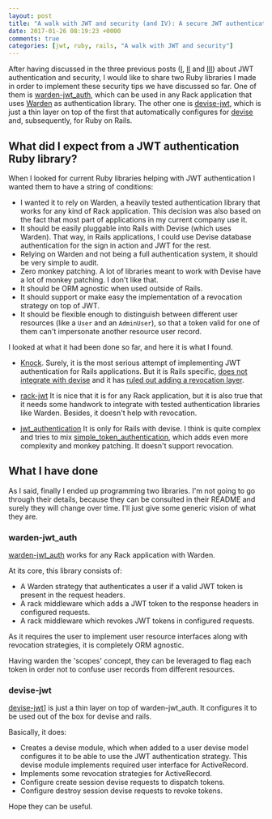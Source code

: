 ```yaml
---
layout: post
title: "A walk with JWT and security (and IV): A secure JWT authentication implementation for Rack and Rails"
date: 2017-01-26 08:19:23 +0000
comments: true
categories: [jwt, ruby, rails, "A walk with JWT and security"] 
---
```

After having discussed in the three previous posts ([I](http://waiting-for-dev.github.io/blog/2017/01/23/stand_up_for_jwt_revocation/), [II](http://waiting-for-dev.github.io/blog/2017/01/24/jwt_revocation_strategies/) and [III](http://waiting-for-dev.github.io/blog/2017/01/25/jwt_secure_usage/)) about JWT authentication and security, I would like to share two Ruby libraries I made in order to implement these security tips we have discussed so far. One of them is [warden-jwt_auth](https://github.com/waiting-for-dev/warden-jwt_auth), which can be used in any Rack application that uses [Warden](https://github.com/hassox/warden) as authentication library. The other one is [devise-jwt](https://github.com/waiting-for-dev/devise-jwt), which is just a thin layer on top of the first that automatically configures for [devise](https://github.com/plataformatec/devise) and, subsequently, for Ruby on Rails.

## What did I expect from a JWT authentication Ruby library?

When I looked for current Ruby libraries helping with JWT authentication I wanted them to have a string of conditions:

* I wanted it to rely on Warden, a heavily tested authentication library that works for any kind of Rack application. This decision was also based on the fact that most part of applications in my current company use it.
* It should be easily pluggable into Rails with Devise (which uses Warden). That way, in Rails applications, I could use Devise database authentication for the sign in action and JWT for the rest.
* Relying on Warden and not being a full authentication system, it should be very simple to audit.
* Zero monkey patching. A lot of libraries meant to work with Devise have a lot of monkey patching. I don't like that.
* It should be ORM agnostic when used outside of Rails.
* It should support or make easy the implementation of a revocation strategy on top of JWT.
* It should be flexible enough to distinguish between different user resources (like a `User` and an `AdminUser`), so that a token valid for one of them can't impersonate another resource user record.

I looked at what it had been done so far, and here it is what I found.

* [Knock](http://www.wordreference.com/es/en/translation.asp?spen=auditoria). Surely, it is the most serious attempt of implementing JWT authentication for Rails applications. But it is Rails specific, [does not integrate with devise](https://github.com/nsarno/knock/issues/70) and it has [ruled out adding a revocation layer](https://github.com/nsarno/knock/issues/15).

* [rack-jwt](https://github.com/eigenbart/rack-jwt) It is nice that it is for any Rack application, but it is also true that it needs some handwork to integrate with tested authentication libraries like Warden. Besides, it doesn't help with revocation.

* [jwt_authentication](https://github.com/Rezonans/jwt_authentication) It is only for Rails with devise. I think is quite complex and tries to mix [simple_token_authentication](https://github.com/gonzalo-bulnes/simple_token_authentication), which adds even more complexity and monkey patching. It doesn't support revocation.

## What I have done

As I said, finally I ended up programming two libraries. I'm not going to go through their details, because they can be consulted in their README and surely they will change over time. I'll just give some generic vision of what they are.

### warden-jwt_auth

[warden-jwt_auth](https://github.com/waiting-for-dev/warden-jwt_auth) works for any Rack application with Warden.

At its core, this library consists of:

- A Warden strategy that authenticates a user if a valid JWT token is present in the request headers.
- A rack middleware which adds a JWT token to the response headers in configured requests.
- A rack middleware which revokes JWT tokens in configured requests.

As it requires the user to implement user resource interfaces along with revocation strategies, it is completely ORM agnostic.

Having warden the 'scopes' concept, they can be leveraged to flag each token in order not to confuse user records from different resources.

### devise-jwt

[devise-jwt](https://github.com/waiting-for-dev/devise-jwt)] is just a thin layer on top of warden-jwt_auth. It configures it to be used out of the box for devise and rails.

Basically, it does:

- Creates a devise module, which when added to a user devise model configures it to be able to use the JWT authentication strategy. This devise module implements required user interface for ActiveRecord.
- Implements some revocation strategies for ActiveRecord.
- Configure create session devise requests to dispatch tokens.
- Configure destroy session devise requests to revoke tokens.

Hope they can be useful.
